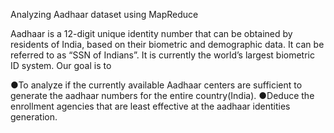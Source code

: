 Analyzing Aadhaar dataset using MapReduce

Aadhaar is a 12-digit unique identity number that can be obtained by residents of India, based on their biometric and demographic data. It can be referred to as “SSN of Indians”. It is currently the world’s largest biometric ID system. Our goal is to

●To analyze if the currently available Aadhaar centers are sufficient to generate the aadhaar numbers  for the entire country(India).
●Deduce the enrollment agencies that are least effective at the aadhaar identities generation.


